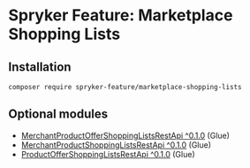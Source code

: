 # Spryker Feature: Marketplace Shopping Lists



## Installation

```
composer require spryker-feature/marketplace-shopping-lists
```

## Optional modules
- [MerchantProductOfferShoppingListsRestApi ^0.1.0](https://github.com/spryker/merchant-product-offer-shopping-lists-rest-api) (Glue)
- [MerchantProductShoppingListsRestApi ^0.1.0](https://github.com/spryker/merchant-product-shopping-lists-rest-api) (Glue)
- [ProductOfferShoppingListsRestApi ^0.1.0](https://github.com/spryker/product-offer-shopping-lists-rest-api) (Glue)
